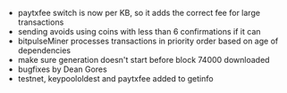 * paytxfee switch is now per KB, so it adds the correct fee for large transactions
* sending avoids using coins with less than 6 confirmations if it can
* bitpulseMiner processes transactions in priority order based on age of dependencies
* make sure generation doesn't start before block 74000 downloaded
* bugfixes by Dean Gores
* testnet, keypoololdest and paytxfee added to getinfo
